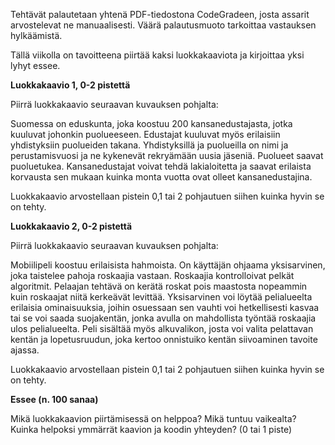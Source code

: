
Tehtävät palautetaan yhtenä PDF-tiedostona CodeGradeen, josta assarit arvostelevat ne manuaalisesti. Väärä palautusmuoto tarkoittaa vastauksen hylkäämistä.



Tällä viikolla on tavoitteena piirtää kaksi luokkakaaviota ja kirjoittaa yksi lyhyt essee.


**Luokkakaavio 1, 0-2 pistettä**

Piirrä luokkakaavio seuraavan kuvauksen pohjalta:

Suomessa on eduskunta, joka koostuu 200 kansanedustajasta, jotka kuuluvat johonkin puolueeseen. Edustajat kuuluvat myös erilaisiin yhdistyksiin puolueiden takana. Yhdistyksillä ja puolueilla on nimi ja perustamisvuosi ja ne kykenevät rekryämään uusia jäseniä. Puolueet saavat puoluetukea. Kansanedustajat voivat tehdä lakialoitetta ja saavat erilaista korvausta sen mukaan kuinka monta vuotta ovat olleet kansanedustajina.

Luokkakaavio arvostellaan pistein 0,1 tai 2 pohjautuen siihen kuinka hyvin se on tehty.


**Luokkakaavio 2, 0-2 pistettä**

Piirrä luokkakaavio seuraavan kuvauksen pohjalta:

Mobiilipeli koostuu erilaisista hahmoista. On käyttäjän ohjaama yksisarvinen, joka taistelee pahoja roskaajia vastaan. Roskaajia kontrolloivat pelkät algoritmit. Pelaajan tehtävä on kerätä roskat pois maastosta nopeammin kuin roskaajat niitä kerkeävät levittää. Yksisarvinen voi löytää pelialueelta erilaisia ominaisuuksia, joihin osuessaan sen vauhti voi hetkellisesti kasvaa tai se voi saada suojakentän, jonka avulla on mahdollista työntää roskaajia ulos pelialueelta. Peli sisältää myös alkuvalikon, josta voi valita pelattavan kentän ja lopetusruudun, joka kertoo onnistuiko kentän siivoaminen tavoite ajassa.

Luokkakaavio arvostellaan pistein 0,1 tai 2 pohjautuen siihen kuinka hyvin se on tehty.



**Essee (n. 100 sanaa)**

Mikä luokkakaavion piirtämisessä on helppoa? Mikä tuntuu vaikealta? Kuinka helpoksi ymmärrät kaavion ja koodin yhteyden? (0 tai 1 piste)

